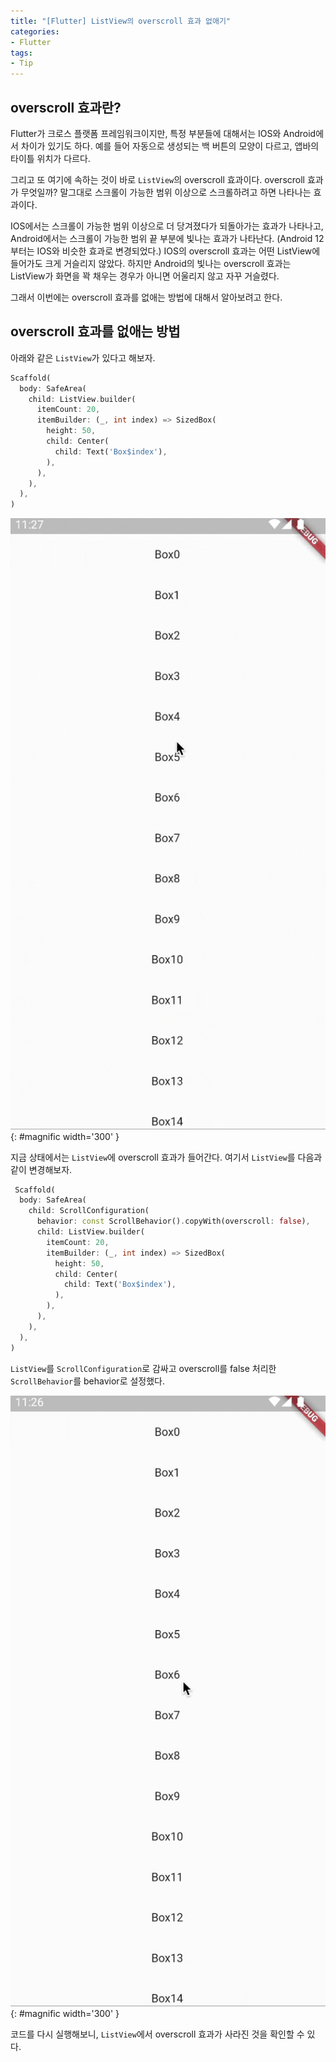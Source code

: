 ```yaml
---
title: "[Flutter] ListView의 overscroll 효과 없애기"
categories:
- Flutter
tags:
- Tip
---
```


## overscroll 효과란?

Flutter가 크로스 플랫폼 프레임워크이지만, 특정 부분들에 대해서는 IOS와 Android에서 차이가 있기도 하다. 예를 들어 자동으로 생성되는 백 버튼의 모양이 다르고, 앱바의 타이틀 위치가 다르다.

그리고 또 여기에 속하는 것이 바로 `ListView`의 overscroll 효과이다. overscroll 효과가 무엇일까? 말그대로 스크롤이 가능한 범위 이상으로 스크롤하려고 하면 나타나는 효과이다.

IOS에서는 스크롤이 가능한 범위 이상으로 더 당겨졌다가 되돌아가는 효과가 나타나고, Android에서는 스크롤이 가능한 범위 끝 부분에 빛나는 효과가 나타난다. (Android 12부터는 IOS와 비슷한 효과로 변경되었다.)
IOS의 overscroll 효과는 어떤 ListView에 들어가도 크게 거슬리지 않았다. 하지만 Android의 빛나는 overscroll 효과는 ListView가 화면을 꽉 채우는 경우가 아니면 어울리지 않고 자꾸 거슬렸다.

그래서 이번에는 overscroll 효과를 없애는 방법에 대해서 알아보려고 한다.

## overscroll 효과를 없애는 방법

아래와 같은 `ListView`가 있다고 해보자.

``` dart
Scaffold(
  body: SafeArea(
    child: ListView.builder(
      itemCount: 20,
      itemBuilder: (_, int index) => SizedBox(
        height: 50,
        child: Center(
          child: Text('Box$index'),
        ),
      ),
    ),
  ),
)
```

![overscroll 효과O](/assets/flutter/Tip/off-overscroll-effect/Example1.gif){: #magnific  width='300' }

지금 상태에서는 `ListView`에 overscroll 효과가 들어간다. 여기서 `ListView`를 다음과 같이 변경해보자.

``` dart
 Scaffold(
  body: SafeArea(
    child: ScrollConfiguration(
      behavior: const ScrollBehavior().copyWith(overscroll: false),
      child: ListView.builder(
        itemCount: 20,
        itemBuilder: (_, int index) => SizedBox(
          height: 50,
          child: Center(
            child: Text('Box$index'),
          ),
        ),
      ),
    ),
  ),
)
```

`ListView`를 `ScrollConfiguration`로 감싸고 overscroll를 false 처리한 `ScrollBehavior`를 behavior로 설정했다.

![poverscroll 효과X](/assets/flutter/Tip/off-overscroll-effect/Example2.gif){: #magnific  width='300' }

코드를 다시 실행해보니, `ListView`에서 overscroll 효과가 사라진 것을 확인할 수 있다.
